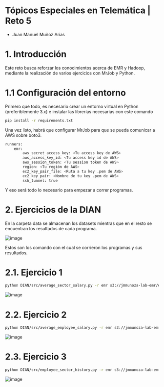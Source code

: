 # Tópicos Especiales en Telemática | Reto 5

* Juan Manuel Muñoz Arias

# 1. Introducción
Este reto busca reforzar los conocimientos acerca de EMR y Hadoop, mediante la realización de varios ejercicios con MrJob y Python.

# 1.1 Configuración del entorno

Primero que todo, es necesario crear un entorno virtual en Python (preferiblemente 3.x) e instalar las librerías necesarias con este comando

```sh
pip install -r requirements.txt
```

Una vez listo, habrá que configurar MrJob para que se pueda comunicar a AWS sobre boto3.

```sh
runners:
    emr:
        aws_secret_access_key: <Tu access key de AWS>
        aws_access_key_id: <Tu access key id de AWS>
        aws_session_token: <Tu session token de AWS>
        region: <Tu región de AWS>
        ec2_key_pair_file: <Ruta a tu key .pem de AWS>
        ec2_key_pair: <Nombre de tu key .pem de AWS>
        ssh_tunnel: true
```

Y eso será todo lo necesario para empezar a correr programas.

# 2. Ejercicios de la DIAN

En la carpeta data se almacenan los datasets mientras que en el resto se encuentran los resultados de cada programa.

![image](https://github.com/jmmunoza/TET-Reto5/assets/69641274/6a6c4e65-0188-46c9-84b5-722bd67ec06d)

Estos son los comando con el cual se corrieron los programas y sus resultados.

# 2.1. Ejercicio 1

```sh
python DIAN/src/average_sector_salary.py -r emr s3://jmmunoza-lab-emr/data/DIAN/data/dataempleados.txt  --conf-path=mrjob.conf --cluster-id=<CLUSTERID> --output-dir=s3://jmmunoza-lab-emr/data/DIAN/resultaveragesectorsalary
```

![image](https://github.com/jmmunoza/TET-Reto5/assets/69641274/4e189b64-8edc-477b-8a0b-32ce3ab8217c)


# 2.2. Ejercicio 2

```sh
python DIAN/src/average_employee_salary.py -r emr s3://jmmunoza-lab-emr/data/DIAN/data/dataempleados.txt  --conf-path=mrjob.conf --cluster-id=<CLUSTERID> --output-dir=s3://jmmunoza-lab-emr/data/DIAN/resultaverageemployeesalary
```

![image](https://github.com/jmmunoza/TET-Reto5/assets/69641274/f415aaa0-3e70-469d-a662-71144901f2a1)


# 2.3. Ejercicio 3

```sh
python DIAN/src/employee_sector_history.py -r emr s3://jmmunoza-lab-emr/data/DIAN/data/dataempleados.txt  --conf-path=mrjob.conf --cluster-id=<CLUSTERID> --output-dir=s3://jmmunoza-lab-emr/data/DIAN/employeesectorhistory
```

![image](https://github.com/jmmunoza/TET-Reto5/assets/69641274/b2e60008-1a73-4f5c-97be-0dfaff2a2364)

